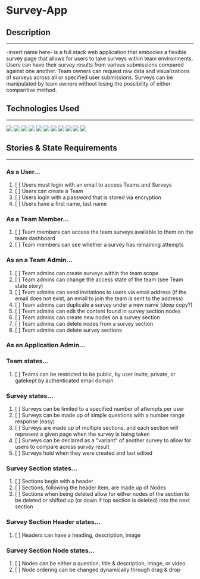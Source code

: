 # Survey-App

## Description
---

-insert name here- is a full stack web application that embodies a flexible survey page that allows for users to take surveys within team environments. Users can have their survey results from various submissions compared against one another. Team owners can request raw data and visualizations of surveys across all or specified user submissions. Surveys can be manipulated by team owners without losing the possibility of either comparitive method.

## Technologies Used
---

<div>
	<img src="https://img.shields.io/badge/MongoDB-%234ea94b.svg?style=for-the-badge&logo=mongodb&logoColor=white">
	<img src="https://img.shields.io/badge/react-%2320232a.svg?style=for-the-badge&logo=react&logoColor=%2361DAFB">
	<img src="https://img.shields.io/badge/tailwindcss-%2338B2AC.svg?style=for-the-badge&logo=tailwind-css&logoColor=white">
	<img src="https://img.shields.io/badge/node.js-6DA55F?style=for-the-badge&logo=node.js&logoColor=white">
	<img src="https://img.shields.io/badge/express.js-%23404d59.svg?style=for-the-badge&logo=express&logoColor=%2361DAFB">
	<img src="https://img.shields.io/badge/vercel-%23000000.svg?style=for-the-badge&logo=vercel&logoColor=white">
	<img src="https://img.shields.io/badge/AWS-%23FF9900.svg?style=for-the-badge&logo=amazon-aws&logoColor=white">
	<img src="https://img.shields.io/badge/daisyui-5A0EF8?style=for-the-badge&logo=daisyui&logoColor=white">
	<img src="https://img.shields.io/badge/zod-%233068b7.svg?style=for-the-badge&logo=zod&logoColor=white">
	<img src="https://img.shields.io/badge/Twilio-F22F46?style=for-the-badge&logo=Twilio logoColor=white">
	<img src="https://img.shields.io/badge/-mocha-%238D6748?style=for-the-badge&logo=mocha&logoColor=white">
</div>

## Stories & State Requirements
---

### As a User...
1. [ ] Users must login with an email to access Teams and Surveys
2. [ ] Users can create a Team
3. [ ] Users login with a password that is stored via encryption
4. [ ] Users have a first name, last name

### As a Team Member...
1. [ ] Team members can access the team surveys available to them on the team dashboard
2. [ ] Team members can see whether a survey has remaining attempts

### As an a Team Admin...
1. [ ] Team admins can create surveys within the team scope
2. [ ] Team admins can change the access state of the team (see Team state story)
3. [ ] Team admins can send invitations to users via email address (if the email does not exist, an email to join the team is sent to the address)
4. [ ] Team admins can duplicate a survey under a new name (deep copy?)
5. [ ] Team admins can edit the content found in survey section nodes
6. [ ] Team admins can create new nodes on a survey section
7. [ ] Team admins can delete nodes from a survey section
8. [ ] Team admins can delete survey sections

### As an Application Admin...

### Team states...
1. [ ] Teams can be restricted to be public, by user invite, private, or gatekept by authenticated email domain

### Survey states...
1. [ ] Surveys can be limited to a specified number of attempts per user
2. [ ] Surveys can be made up of simple questions with a number range response (easy)
3. [ ] Surveys are made up of multiple sections, and each section will represent a given page when the survey is being taken
4. [ ] Surveys can be declared as a "variant" of another survey to allow for users to compare across survey result
5. [ ] Surveys hold when they were created and last edited

### Survey Section states...
1. [ ] Sections begin with a header
2. [ ] Sections, following the header item, are made up of Nodes
3. [ ] Sections when being deleted allow for either nodes of the section to be deleted or shifted up (or down if top section is deleted) into the next section

### Survey Section Header states...
1. [ ] Headers can have a heading, description, image

### Survey Section Node states...
1. [ ] Nodes can be either a question, title & description, image, or video
2. [ ] Node ordering can be changed dynamically through drag & drop